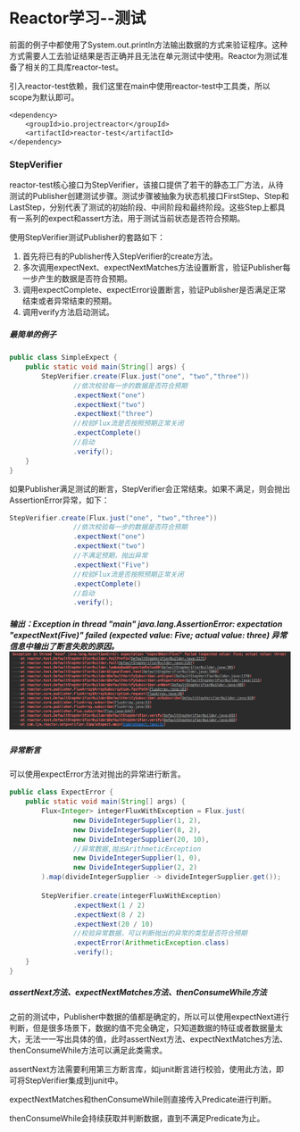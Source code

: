 # Reactor学习--测试

前面的例子中都使用了System.out.println方法输出数据的方式来验证程序。这种方式需要人工去验证结果是否正确并且无法在单元测试中使用。Reactor为测试准备了相关的工具库reactor-test。

引入reactor-test依赖，我们这里在main中使用reactor-test中工具类，所以scope为默认即可。

```
<dependency>
    <groupId>io.projectreactor</groupId>
    <artifactId>reactor-test</artifactId>
</dependency>
```

### StepVerifier

reactor-test核心接口为StepVerifier，该接口提供了若干的静态工厂方法，从待测试的Publisher创建测试步骤。测试步骤被抽象为状态机接口FirstStep、Step和LastStep，分别代表了测试的初始阶段、中间阶段和最终阶段。这些Step上都具有一系列的expect和assert方法，用于测试当前状态是否符合预期。

使用StepVerifier测试Publisher的套路如下：

1. 首先将已有的Publisher传入StepVerifier的create方法。
2. 多次调用expectNext、expectNextMatches方法设置断言，验证Publisher每一步产生的数据是否符合预期。
3. 调用expectComplete、expectError设置断言，验证Publisher是否满足正常结束或者异常结束的预期。
4. 调用verify方法启动测试。

##### 最简单的例子

```java
public class SimpleExpect {
    public static void main(String[] args) {
        StepVerifier.create(Flux.just("one", "two","three"))
                //依次校验每一步的数据是否符合预期
                .expectNext("one")
                .expectNext("two")
                .expectNext("three")
                //校验Flux流是否按照预期正常关闭
                .expectComplete()
                //启动
                .verify();
    }
}
```

如果Publisher满足测试的断言，StepVerifier会正常结束。如果不满足，则会抛出AssertionError异常，如下：

```java
StepVerifier.create(Flux.just("one", "two","three"))
                //依次校验每一步的数据是否符合预期
                .expectNext("one")
                .expectNext("two")
                //不满足预期，抛出异常
                .expectNext("Five")
                //校验Flux流是否按照预期正常关闭
                .expectComplete()
                //启动
                .verify();
```

##### 输出：Exception in thread "main" java.lang.AssertionError: expectation "expectNext\(Five\)" failed \(expected value: Five; actual value: three\) 异常信息中输出了断言失败的原因。![](/assets/AssertionError.png)

##### 异常断言

可以使用expectError方法对抛出的异常进行断言。

```java
public class ExpectError {
    public static void main(String[] args) {
        Flux<Integer> integerFluxWithException = Flux.just(
                new DivideIntegerSupplier(1, 2),
                new DivideIntegerSupplier(8, 2),
                new DivideIntegerSupplier(20, 10),
                //异常数据,抛出ArithmeticException
                new DivideIntegerSupplier(1, 0),
                new DivideIntegerSupplier(2, 2)
        ).map(divideIntegerSupplier -> divideIntegerSupplier.get());

        StepVerifier.create(integerFluxWithException)
                .expectNext(1 / 2)
                .expectNext(8 / 2)
                .expectNext(20 / 10)
                //校验异常数据，可以判断抛出的异常的类型是否符合预期
                .expectError(ArithmeticException.class)
                .verify();
    }
}
```

##### assertNext方法、expectNextMatches方法、thenConsumeWhile方法

之前的测试中，Publisher中数据的值都是确定的，所以可以使用expectNext进行判断，但是很多场景下，数据的值不完全确定，只知道数据的特征或者数据量太大，无法一一写出具体的值，此时assertNext方法、expectNextMatches方法、thenConsumeWhile方法可以满足此类需求。

assertNext方法需要利用第三方断言库，如junit断言进行校验，使用此方法，即可将StepVerifier集成到junit中。

expectNextMatches和thenConsumeWhile则直接传入Predicate进行判断。

thenConsumeWhile会持续获取并判断数据，直到不满足Predicate为止。





